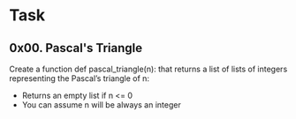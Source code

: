 # Task 
##  0x00. Pascal's Triangle
 
Create a function def pascal_triangle(n): that returns a list of lists of  integers representing the Pascal’s triangle of n:

* Returns an empty list if n <= 0
* You can assume n will be always an integer